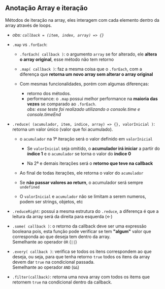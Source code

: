 ## Anotação Array e iteração
Métodos de iteração na array, eles interagem com cada elemento dentro da array através de loops.

- *obs: `callback = (item, index, array) => {}`*

- `.map` vs `.forEach`:

  - `.forEach( callback )`: o argumento `array` se for alterado, ele **altera o array original**, esse método não tem retorno

  - `.map( callback )`: faz a mesma coisa que o `.forEach`, com a diferença que **retorna um novo array sem alterar o array original**

  - Com mesmas funcionalidades, porém com algumas diferenças:
    - retorno dos métodos.
    - performance:  o `.map` possui melhor performance na **maioria das vezes** se comparado ao `.forEach`. <br />
    _obs: esse teste foi realizado utilizando o console.time e console.timeEnd_

- `.reduce( (acumulador, item, indice, array) => {}, valorInicial )`: retorna um valor único (valor que foi acumulado).
  - o `acumulador` na 1ª iteração será o valor definido em `valorInicial`

    - Se `valorInicial` seja omitido, o **acumulador irá iniciar** a partir do **índice 1** e o `acumulador` se torna o valor do **indice 0**
    
    - Na 2ª e demais iterações será o **retorno que teve na callback**

  - Ao final de todas iterações, ele retorna o valor do `acumulador`

  - Se **não passar valores ao return**, o acumulador será sempre `undefined`

  - O `valorInicial` e `acumulador` não se limitam a serem numeros, podem ser strings, objetos, etc 

- `.reduceRight`: possui a mesma estrutura do `.reduce`, a diferença é que a leitura da array será da direita para esquerda (←)

- `.some( callback )`: o retorno da callback deve ser uma expressão booleana pois, esta função pode verificar se tem **"algum"** valor que corresponda ao que deseja tem dentro da array. <br />
Semelhante ao operador `OR` (`||`)

- `.every( callback )`: verifica se todos os itens correspondem ao que deseja, ou seja, para que tenha retorno `true` todos os itens da array devem dar `true` na condicional passada. <br />
Semelhante ao operador `AND` (`&&`)

- `.filter(callback)`: retorna uma nova array com todos os items que retornem `true` na condicional dentro da callback.